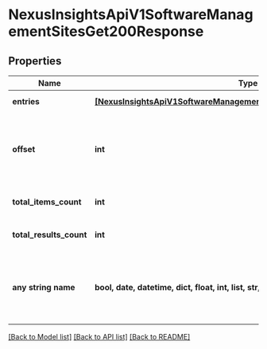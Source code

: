 # NexusInsightsApiV1SoftwareManagementSitesGet200Response


## Properties
Name | Type | Description | Notes
------------ | ------------- | ------------- | -------------
**entries** | [**[NexusInsightsApiV1SoftwareManagementSitesGet200ResponseEntriesInner]**](NexusInsightsApiV1SoftwareManagementSitesGet200ResponseEntriesInner.md) | Response entries | [optional] 
**offset** | **int** | Rank of the response entry from which the paginated results are displayed | [optional] 
**total_items_count** | **int** | Total no. of response entries | [optional] 
**total_results_count** | **int** | Total no. of response entries | [optional] 
**any string name** | **bool, date, datetime, dict, float, int, list, str, none_type** | any string name can be used but the value must be the correct type | [optional]

[[Back to Model list]](../README.md#documentation-for-models) [[Back to API list]](../README.md#documentation-for-api-endpoints) [[Back to README]](../README.md)


